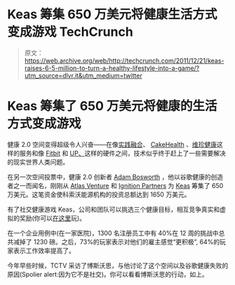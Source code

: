 # Keas 筹集 650 万美元将健康生活方式变成游戏 TechCrunch

> 原文：<https://web.archive.org/web/http://techcrunch.com/2011/12/21/keas-raises-6-5-million-to-turn-a-healthy-lifestyle-into-a-game/?utm_source=dlvr.it&utm_medium=twitter>

# Keas 筹集了 650 万美元将健康的生活方式变成游戏

健康 2.0 空间变得超级令人兴奋——在像[实践融合](https://web.archive.org/web/20230204091443/http://www.practicefusion.com/)、 [CakeHealth](https://web.archive.org/web/20230204091443/https://cakehealth.com/) 、[维珍健康](https://web.archive.org/web/20230204091443/http://us.virginhealthmiles.com/Pages/Home.aspx)这样的服务和像 [Fitbit](https://web.archive.org/web/20230204091443/http://www.fitbit.com/product?gclid=CKb9wq-Mk60CFcYbQgodMjbImQ) 和 [UP、](https://web.archive.org/web/20230204091443/http://jawbone.com/up)这样的硬件之间，技术似乎终于赶上了一些需要解决的现实世界人类问题。

在另一次空间投票中，健康 2.0 创新者 [Adam Bosworth](https://web.archive.org/web/20230204091443/http://www.crunchbase.com/person/adam-bosworth) ，他以谷歌健康的创造者之一而闻名，刚刚从 [Atlas Venture](https://web.archive.org/web/20230204091443/http://www.atlasventure.com/) 和 [Ignition Partners](https://web.archive.org/web/20230204091443/http://www.ignitionpartners.com/) 为 [Keas](https://web.archive.org/web/20230204091443/http://www.keas.com/) 筹集了 650 万美元。这笔资金使科索沃能源机构的投资总额达到 1650 万美元。

有了社交健康游戏 Keas，公司和团队可以挑选三个健康目标，相互竞争真实和虚拟的奖励(你可以[在这里](https://web.archive.org/web/20230204091443/https://play.keas.com/)玩)。

在一个企业用例中(在一家医院)，1300 名注册员工中有 40%在 12 周的挑战中总共减掉了 1230 磅。之后，73%的玩家表示对他们的雇主感觉“更积极”, 64%的玩家表示工作效率提高了。

今年早些时候，TCTV 采访了博斯沃思，与他讨论了这个空间以及谷歌健康失败的原因(Spolier alert:因为它不是社交)。你可以看看博斯沃思的行动，如上。